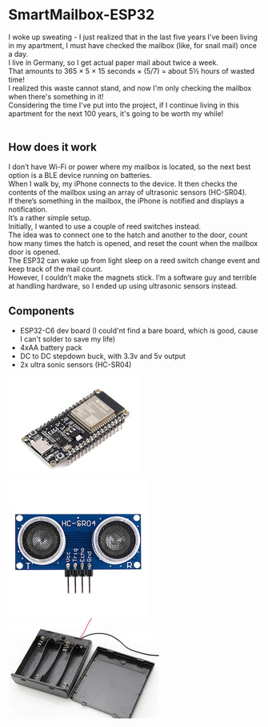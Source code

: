 # SmartMailbox-ESP32

I woke up sweating - I just realized that in the last five years I've been living in my apartment, I must have checked the mailbox (like, for snail mail) once a day.  
I live in Germany, so I get actual paper mail about twice a week.  
That amounts to 365 × 5 × 15 seconds × (5/7) = about 5½ hours of wasted time!  
I realized this waste cannot stand, and now I'm only checking the mailbox when there's something in it!  
Considering the time I've put into the project, if I continue living in this apartment for the next 100 years, it's going to be worth my while!  
<br/>
## How does it work

I don’t have Wi-Fi or power where my mailbox is located, so the next best option is a BLE device running on batteries.  
When I walk by, my iPhone connects to the device. It then checks the contents of the mailbox using an array of ultrasonic sensors (HC-SR04).  
If there’s something in the mailbox, the iPhone is notified and displays a notification.  
It’s a rather simple setup.  
Initially, I wanted to use a couple of reed switches instead.  
The idea was to connect one to the hatch and another to the door, count how many times the hatch is opened, and reset the count when the mailbox door is opened.  
The ESP32 can wake up from light sleep on a reed switch change event and keep track of the mail count.  
However, I couldn’t make the magnets stick. I’m a software guy and terrible at handling hardware, so I ended up using ultrasonic sensors instead.  

## Components

* ESP32-C6 dev board (I could'nt find a bare board, which is good, cause I can't solder to save my life)
* 4xAA battery pack
* DC to DC stepdown buck, with 3.3v and 5v output
* 2x ultra sonic sensors (HC-SR04)

![ESP32C6 dev board](https://github.com/moshegottlieb/SmartMailbox-ESP32/blob/main/images/esp32c6.jpg?raw=true)
![HC-SR04 ultrasonic sensor](https://github.com/moshegottlieb/SmartMailbox-ESP32/blob/main/images/ultrasonic.jpg?raw=true)
![Battery pack](https://github.com/moshegottlieb/SmartMailbox-ESP32/blob/main/images/battery-pack.jpg?raw=true)
